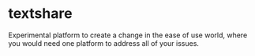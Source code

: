 # textshare
Experimental platform to create a change in the ease of use world, where you would need one platform to address all of your issues.
